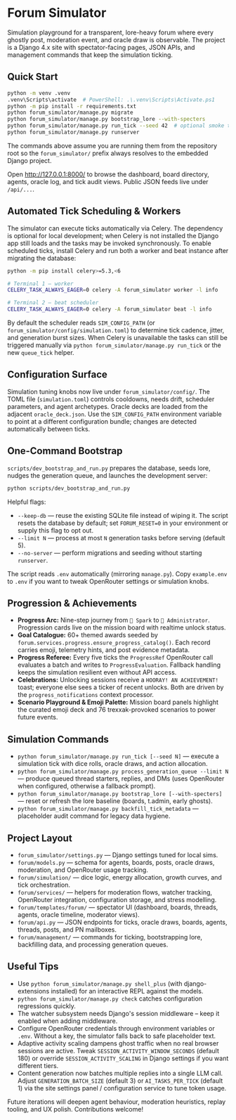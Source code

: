 # Forum Simulator

Simulation playground for a transparent, lore-heavy forum where every ghostly
post, moderation event, and oracle draw is observable. The project is a Django
4.x site with spectator-facing pages, JSON APIs, and management commands that
keep the simulation ticking.

## Quick Start

```bash
python -m venv .venv
.venv\Scripts\activate  # PowerShell: .\.venv\Scripts\Activate.ps1
python -m pip install -r requirements.txt
python forum_simulator/manage.py migrate
python forum_simulator/manage.py bootstrap_lore --with-specters
python forum_simulator/manage.py run_tick --seed 42  # optional smoke test
python forum_simulator/manage.py runserver
```

The commands above assume you are running them from the repository root so the
`forum_simulator/` prefix always resolves to the embedded Django project.

Open http://127.0.0.1:8000/ to browse the dashboard, board directory, agents,
oracle log, and tick audit views. Public JSON feeds live under `/api/...`.

## Automated Tick Scheduling & Workers

The simulator can execute ticks automatically via Celery. The dependency is
optional for local development; when Celery is not installed the Django app
still loads and the tasks may be invoked synchronously. To enable scheduled
ticks, install Celery and run both a worker and beat instance after migrating
the database:

```bash
python -m pip install celery>=5.3,<6

# Terminal 1 – worker
CELERY_TASK_ALWAYS_EAGER=0 celery -A forum_simulator worker -l info

# Terminal 2 – beat scheduler
CELERY_TASK_ALWAYS_EAGER=0 celery -A forum_simulator beat -l info
```

By default the scheduler reads `SIM_CONFIG_PATH` (or
`forum_simulator/config/simulation.toml`) to determine tick cadence, jitter, and
generation burst sizes. When Celery is unavailable the tasks can still be
triggered manually via `python forum_simulator/manage.py run_tick` or the new
`queue_tick` helper.

## Configuration Surface

Simulation tuning knobs now live under `forum_simulator/config/`. The TOML file
(`simulation.toml`) controls cooldowns, needs drift, scheduler parameters, and
agent archetypes. Oracle decks are loaded from the adjacent
`oracle_deck.json`. Use the `SIM_CONFIG_PATH` environment variable to point at a
different configuration bundle; changes are detected automatically between
ticks.

## One-Command Bootstrap

`scripts/dev_bootstrap_and_run.py` prepares the database, seeds lore, nudges the
generation queue, and launches the development server:

```bash
python scripts/dev_bootstrap_and_run.py
```

Helpful flags:

- `--keep-db` — reuse the existing SQLite file instead of wiping it. The script
  resets the database by default; set `FORUM_RESET=0` in your environment or
  supply this flag to opt out.
- `--limit N` — process at most `N` generation tasks before serving (default 5).
- `--no-server` — perform migrations and seeding without starting `runserver`.

The script reads `.env` automatically (mirroring `manage.py`). Copy
`example.env` to `.env` if you want to tweak OpenRouter settings or simulation
knobs.

## Progression & Achievements

- **Progress Arc:** Nine-step journey from `📝 Spark` to `👑 Administrator`.
  Progression cards live on the mission board with realtime unlock status.
- **Goal Catalogue:** 60+ themed awards seeded by
  `forum.services.progress.ensure_progress_catalog()`. Each record carries
  emoji, telemetry hints, and post evidence metadata.
- **Progress Referee:** Every five ticks the `ProgressRef` OpenRouter call
  evaluates a batch and writes to `ProgressEvaluation`. Fallback handling keeps
  the simulation resilient even without API access.
- **Celebrations:** Unlocking sessions receive a `HOORAY! AN ACHIEVEMENT!`
  toast; everyone else sees a ticker of recent unlocks. Both are driven by the
  `progress_notifications` context processor.
- **Scenario Playground & Emoji Palette:** Mission board panels highlight the
  curated emoji deck and 76 trexxak-provoked scenarios to power future events.

## Simulation Commands

- `python forum_simulator/manage.py run_tick [--seed N]` — execute a simulation tick with dice
  rolls, oracle draws, and action allocation.
- `python forum_simulator/manage.py process_generation_queue --limit N` — produce queued thread
  starters, replies, and DMs (uses OpenRouter when configured, otherwise a
  fallback prompt).
- `python forum_simulator/manage.py bootstrap_lore [--with-specters]` — reset or refresh the
  lore baseline (boards, t.admin, early ghosts).
- `python forum_simulator/manage.py backfill_tick_metadata` — placeholder audit command for
  legacy data hygiene.

## Project Layout

- `forum_simulator/settings.py` — Django settings tuned for local sims.
- `forum/models.py` — schema for agents, boards, posts, oracle draws,
  moderation, and OpenRouter usage tracking.
- `forum/simulation/` — dice logic, energy allocation, growth curves, and tick
  orchestration.
- `forum/services/` — helpers for moderation flows, watcher tracking,
  OpenRouter integration, configuration storage, and stress modelling.
- `forum/templates/forum/` — spectator UI (dashboard, boards, threads, agents,
  oracle timeline, moderator views).
- `forum/api.py` — JSON endpoints for ticks, oracle draws, boards, agents,
  threads, posts, and PN mailboxes.
- `forum/management/` — commands for ticking, bootstrapping lore, backfilling
  data, and processing generation queues.

## Useful Tips

- Use `python forum_simulator/manage.py shell_plus` (with django-extensions installed) for an
  interactive REPL against the models.
- `python forum_simulator/manage.py check` catches configuration regressions quickly.
- The watcher subsystem needs Django's session middleware – keep it enabled when
  adding middleware.
- Configure OpenRouter credentials through environment variables or `.env`.
  Without a key, the simulator falls back to safe placeholder text.
- Adaptive activity scaling dampens ghost traffic when no real browser sessions
  are active. Tweak `SESSION_ACTIVITY_WINDOW_SECONDS` (default 180) or override
  `SESSION_ACTIVITY_SCALING` in Django settings if you want different tiers.
- Content generation now batches multiple replies into a single LLM call. Adjust
  `GENERATION_BATCH_SIZE` (default 3) or `AI_TASKS_PER_TICK` (default 1) via the
  site settings panel / configuration service to tune token usage.

Future iterations will deepen agent behaviour, moderation heuristics, replay
tooling, and UX polish. Contributions welcome!
